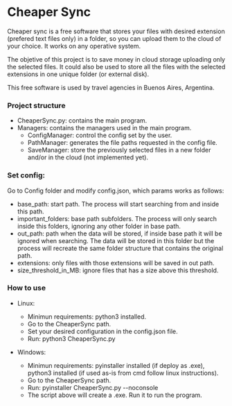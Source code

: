 # Cheaper Sync

Cheaper sync is a free software that stores your files with desired extension (prefered text files only) in a folder, so you can upload them to the cloud of your choice. It works on any operative system.

The objetive of this project is to save money in cloud storage uploading only the selected files. It could also be used to store all the files with the selected extensions in one unique folder (or external disk). 

This free software is used by travel agencies in Buenos Aires, Argentina. 

### Project structure

- CheaperSync.py: contains the main program.
- Managers: contains the managers used in the main program.
	- ConfigManager: control the config set by the user.
	- PathManager: generates the file paths requested in the config file.
	- SaveManager: store the previously selected files in a new folder and/or in the cloud (not implemented yet). 

### Set config:
Go to Config folder and modify config.json, which params works as follows:
- base_path: start path. The process will start searching from and inside this path.
- important_folders: base path subfolders. The process will only search inside this folders, ignoring any other  folder in base path.
- out_path: path when the data will be stored, if inside base path it will be ignored when searching. The data will be stored in this folder but the process will recreate the same folder structure that contains the original path.
- extensions: only files with those extensions will be saved in out path.
- size\_threshold\_in\_MB: ignore files that has a size above this threshold.
	
### How to use
- Linux:
	- Minimun requirements: python3 installed. 
	- Go to the CheaperSync path.
	- Set your desired configuration in the config.json file.  
	- Run: python3 CheaperSync.py
	
- Windows:
	- Minimun requirements: pyinstaller installed (if deploy as .exe), python3 installed (if used as-is from cmd follow linux instructions).
	- Go to the CheaperSync path.
	- Run: pyinstaller CheaperSync.py --noconsole
	- The script above will create a .exe. Run it to run the program.
